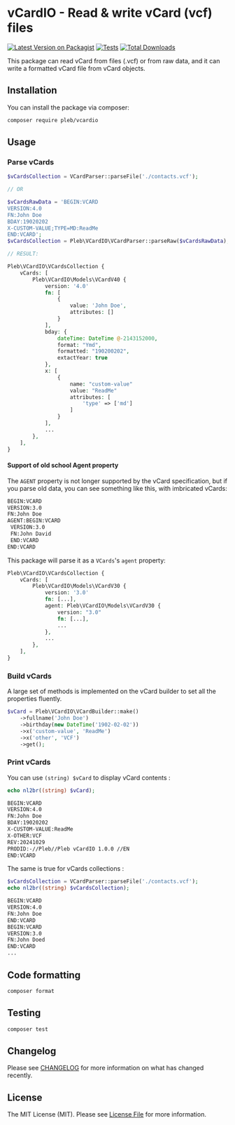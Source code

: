 # vCardIO - Read & write vCard (vcf) files

[![Latest Version on Packagist](https://img.shields.io/packagist/v/pleb/vcardio.svg?style=flat-square)](https://packagist.org/packages/pleb/vcardio)
[![Tests](https://img.shields.io/github/actions/workflow/status/PierreLebedel/vCardIO/run-tests.yml?branch=main&label=tests&style=flat-square)](https://github.com/PierreLebedel/vCardIO/actions/workflows/run-tests.yml)
[![Total Downloads](https://img.shields.io/packagist/dt/pleb/vcardio.svg?style=flat-square)](https://packagist.org/packages/pleb/vcardio)

This package can read vCard from files (.vcf) or from raw data, and it can write a formatted vCard file from vCard objects.

## Installation

You can install the package via composer:

```bash
composer require pleb/vcardio
```

## Usage

### Parse vCards

```php
$vCardsCollection = VCardParser::parseFile('./contacts.vcf');

// OR

$vCardsRawData = 'BEGIN:VCARD
VERSION:4.0
FN:John Doe
BDAY:19020202
X-CUSTOM-VALUE;TYPE=MD:ReadMe
END:VCARD';
$vCardsCollection = Pleb\VCardIO\VCardParser::parseRaw($vCardsRawData);

// RESULT:

Pleb\VCardIO\VCardsCollection {
    vCards: [
        Pleb\VCardIO\Models\VCardV40 {
            version: '4.0'
            fn: [
                {
                    value: 'John Doe',
                    attributes: []
                }
            ],
            bday: {
                dateTime: DateTime @-2143152000,
                format: "Ymd",
                formatted: "190200202",
                extactYear: true
            },
            x: [
                {
                    name: "custom-value"
                    value: "ReadMe"
                    attributes: [
                        'type' => ['md']
                    ]
                }
            ],
            ...
        },
    ],
}
```

#### Support of old school Agent property

The `AGENT` property is not longer supported by the vCard specification, but if you parse old data, you can see something like this, with imbricated vCards:

```txt
BEGIN:VCARD
VERSION:3.0
FN:John Doe
AGENT:BEGIN:VCARD
 VERSION:3.0
 FN:John David
 END:VCARD
END:VCARD
```

This package will parse it as a `VCards`'s `agent` property:

```php
Pleb\VCardIO\VCardsCollection {
    vCards: [
        Pleb\VCardIO\Models\VCardV30 {
            version: '3.0'
            fn: [...],
            agent: Pleb\VCardIO\Models\VCardV30 {
                version: "3.0"
                fn: [...],
                ...
            },
            ...
        },
    ],
}
```

### Build vCards

A large set of methods is implemented on the vCard builder to set all the properties fluently.

```php
$vCard = Pleb\VCardIO\VCardBuilder::make()
    ->fullname('John Doe')
    ->birthday(new DateTime('1902-02-02'))
    ->x('custom-value', 'ReadMe')
    ->x('other', 'VCF')
    ->get();
```
### Print vCards

You can use `(string) $vCard` to display vCard contents :

```php
echo nl2br((string) $vCard);
```
```txt
BEGIN:VCARD
VERSION:4.0
FN:John Doe
BDAY:19020202
X-CUSTOM-VALUE:ReadMe
X-OTHER:VCF
REV:20241029
PRODID:-//Pleb//Pleb vCardIO 1.0.0 //EN
END:VCARD
```

The same is true for vCards collections :

```php
$vCardsCollection = VCardParser::parseFile('./contacts.vcf');
echo nl2br((string) $vCardsCollection);
```
```txt
BEGIN:VCARD
VERSION:4.0
FN:John Doe
END:VCARD
BEGIN:VCARD
VERSION:3.0
FN:John Doed
END:VCARD
...
```

## Code formatting
```bash
composer format
```

## Testing

```bash
composer test
```

## Changelog

Please see [CHANGELOG](CHANGELOG.md) for more information on what has changed recently.

## License

The MIT License (MIT). Please see [License File](LICENSE.md) for more information.
